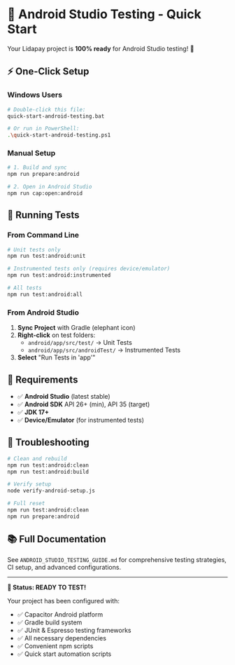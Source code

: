 # 🚀 Android Studio Testing - Quick Start

Your Lidapay project is **100% ready** for Android Studio testing! 🎉

## ⚡ One-Click Setup

### Windows Users
```bash
# Double-click this file:
quick-start-android-testing.bat

# Or run in PowerShell:
.\quick-start-android-testing.ps1
```

### Manual Setup
```bash
# 1. Build and sync
npm run prepare:android

# 2. Open in Android Studio
npm run cap:open:android
```

## 🧪 Running Tests

### From Command Line
```bash
# Unit tests only
npm run test:android:unit

# Instrumented tests only (requires device/emulator)
npm run test:android:instrumented

# All tests
npm run test:android:all
```

### From Android Studio
1. **Sync Project** with Gradle (elephant icon)
2. **Right-click** on test folders:
   - `android/app/src/test/` → Unit Tests
   - `android/app/src/androidTest/` → Instrumented Tests
3. **Select** "Run Tests in 'app'"

## 📱 Requirements

- ✅ **Android Studio** (latest stable)
- ✅ **Android SDK** API 26+ (min), API 35 (target)
- ✅ **JDK 17+**
- ✅ **Device/Emulator** (for instrumented tests)

## 🔧 Troubleshooting

```bash
# Clean and rebuild
npm run test:android:clean
npm run test:android:build

# Verify setup
node verify-android-setup.js

# Full reset
npm run test:android:clean
npm run prepare:android
```

## 📚 Full Documentation

See `ANDROID_STUDIO_TESTING_GUIDE.md` for comprehensive testing strategies, CI setup, and advanced configurations.

---

**🎯 Status: READY TO TEST!** 

Your project has been configured with:
- ✅ Capacitor Android platform
- ✅ Gradle build system
- ✅ JUnit & Espresso testing frameworks
- ✅ All necessary dependencies
- ✅ Convenient npm scripts
- ✅ Quick start automation scripts
